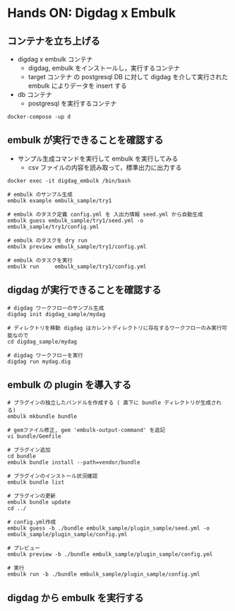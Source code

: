 
# Hands ON: Digdag x Embulk

## コンテナを立ち上げる
- digdag x embulk コンテナ
    - digdag, embulk をインストールし，実行するコンテナ
    - target コンテナ の postgresql DB に対して digdag を介して実行された embulk によりデータを insert する
- db コンテナ
    - postgresql を実行するコンテナ

```
docker-compose -up d
```

## embulk が実行できることを確認する
- サンプル生成コマンドを実行して embulk を実行してみる
    - csv ファイルの内容を読み取って，標準出力に出力する

```
docker exec -it digdag_embulk /bin/bash

# embulk のサンプル生成
embulk example embulk_sample/try1

# embulk のタスク定義 config.yml を 入出力情報 seed.yml から自動生成
embulk guess embulk_sample/try1/seed.yml -o embulk_sample/try1/config.yml

# embulk のタスクを dry run
embulk preview embulk_sample/try1/config.yml

# embulk のタスクを実行
embulk run     embulk_sample/try1/config.yml
```

## digdag が実行できることを確認する


```
# digdag ワークフローのサンプル生成
digdag init digdag_sample/mydag

# ディレクトリを移動 digdag はカレントディレクトリに存在するワークフローのみ実行可能なので
cd digdag_sample/mydag

# digdag ワークフローを実行
digdag run mydag.dig
```

## embulk の plugin を導入する

```
# プラグインの独立したバンドルを作成する ( 直下に bundle ディレクトリが生成される)
embulk mkbundle bundle

# gemファイル修正, gem 'embulk-output-command' を追記
vi bundle/Gemfile

# プラグイン追加
cd bundle
embulk bundle install --path=vendor/bundle

# プラグインのインストール状況確認
embulk bundle list

# プラグインの更新
embulk bundle update
cd ../

# config.yml作成
embulk guess -b ./bundle embulk_sample/plugin_sample/seed.yml -o embulk_sample/plugin_sample/config.yml

# プレビュー
embulk preview -b ./bundle embulk_sample/plugin_sample/config.yml

# 実行
embulk run -b ./bundle embulk_sample/plugin_sample/config.yml

```

## digdag から embulk を実行する

